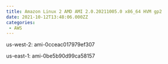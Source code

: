 ```yaml
---
title: Amazon Linux 2 AMD AMI 2.0.20211005.0 x86_64 HVM gp2
date: 2021-10-12T13:48:06.000ZZ
categories:
 - AWS
---
```


us-west-2: ami-0cceac017979ef307

us-east-1: ami-0be5b90d99ca58157

